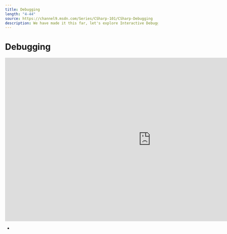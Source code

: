 ```yaml
---
title: Debugging
length: "4-44"
source: https://channel9.msdn.com/Series/CSharp-101/CSharp-Debugging
description: We have made it this far, let's explore Interactive Debugging in C#. You can always do "got here" debugging with lots of Console.WriteLine("got here") or you can try setting your first Breakpoint and stepping forward in Visual Studio!
---
```

# Debugging

<iframe src="https://channel9.msdn.com/Series/CSharp-101/CSharp-Debugging/player?format=html5" width="960" height="540" allowFullScreen frameBorder="0" title="C#: Debugging [15 of 19] - Microsoft Channel 9 Video"></iframe>

- 
